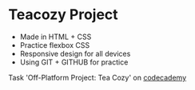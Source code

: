 # Teacozy Project

+ Made in HTML + CSS
+ Practice flexbox CSS
+ Responsive design for all devices
+ Using GIT + GITHUB for practice


Task 'Off-Platform Project: Tea Cozy' on [codecademy](https://www.codecademy.com/)